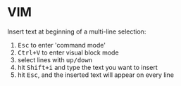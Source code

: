 # VIM

Insert text at beginning of a multi-line selection:

1. <kbd>Esc</kbd> to enter 'command mode'
2. <kbd>Ctrl+V</kbd> to enter visual block mode
3. select lines with <kbd>up/down</kbd>
4. hit <kbd>Shift+i</kbd> and type the text you want to insert
5. hit <kbd>Esc</kbd>, and the inserted text will appear on every line
